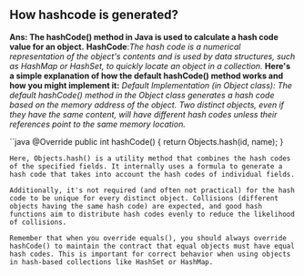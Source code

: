 ## How hashcode is generated? 
**Ans: The hashCode() method in Java is used to calculate a hash code value for an object.**
**HashCode**:*The hash code is a numerical representation of the object's contents and is used by data structures, such as HashMap or HashSet, to quickly locate an object in a collection.*
**Here's a simple explanation of how the default hashCode() method works and how you might implement it:**
*Default Implementation (in Object class): The default hashCode() method in the Object class generates a hash code based on the memory address of the object. Two distinct objects, even if they have the same content, will have different hash codes unless their references point to the same memory location.*

``java
@Override
public int hashCode() {
    return Objects.hash(id, name);
}
```
Here, Objects.hash() is a utility method that combines the hash codes of the specified fields. It internally uses a formula to generate a hash code that takes into account the hash codes of individual fields.

Additionally, it's not required (and often not practical) for the hash code to be unique for every distinct object. Collisions (different objects having the same hash code) are expected, and good hash functions aim to distribute hash codes evenly to reduce the likelihood of collisions.

Remember that when you override equals(), you should always override hashCode() to maintain the contract that equal objects must have equal hash codes. This is important for correct behavior when using objects in hash-based collections like HashSet or HashMap.
